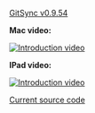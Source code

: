 [GitSync v0.9.54](https://github.com/eonist/GitSync/releases/tag/0.9.54) 


**Mac video:** 
 
[![Introduction video](https://i.vimeocdn.com/video/538879286_590x332.jpg)](https://vimeo.com/gitsync/intro)


**IPad video:**
  
[![Introduction video](https://i.vimeocdn.com/video/539019703_590x332.jpg)](https://vimeo.com/gitsync/ipad)




[Current source code](https://github.com/eonist/GitSync/)